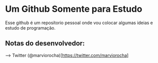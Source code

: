 # Um Github Somente para Estudo

Esse github é um reposítorio pessoal onde vou colocar algumas ideias e estudo de programação.

## Notas do desenvolvedor:

--> Twitter (@marviorocha)[https://twitter.com/marviorocha]

